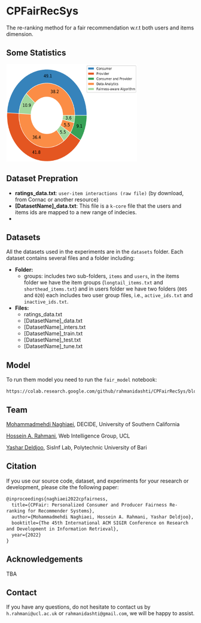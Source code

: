 # CPFairRecSys
The re-ranking method for a fair recommendation w.r.t both users and items dimension.

## Some Statistics

<img src="./contents/statistics.png" alt="Markdown Monster icon" style="float: center; margin-right: 10px;" width="350" height="260"/>

## Dataset Prepration
- **ratings_data.txt**: `user-item interactions (raw file)` (by download, from Cornac or another resource)
- **[DatasetName]_data.txt**: This file is a `k-core` file that the users and items ids are mapped to a new range of indecies.
- 

## Datasets
All the datasets used in the experiments are in the `datasets` folder. Each dataset contains several files and a folder including:

- **Folder:**
  - groups: includes two sub-folders, `items` and `users`, in the items folder we have the item groups (`longtail_items.txt` and `shorthead_items.txt`) and in users folder we have two folders (`005` and `020`) each includes two user group files, i.e., `active_ids.txt` and `inactive_ids.txt`.
- **Files:**
  - ratings_data.txt
  - [DatasetName]_data.txt
  - [DatasetName]_inters.txt
  - [DatasetName]_train.txt
  - [DatasetName]_test.txt
  - [DatasetName]_tune.txt

## Model
To run them model you need to run the `fair_model` notebook:
```
https://colab.research.google.com/github/rahmanidashti/CPFairRecSys/blob/main/fair_model.ipynb
```
## Team
<a href="https://www.linkedin.com/in/ehsan-naghiaei/">Mohammadmehdi Naghiaei</a>, DECIDE, University of Southern California

<a href="http://rahmanidashti.github.io/">Hossein A. Rahmani</a>, Web Intelligence Group, UCL

<a href="https://yasdel.github.io/">Yashar Deldjoo</a>, SisInf Lab, Polytechnic University of Bari

## Citation
If you use our source code, dataset, and experiments for your research or development, please cite the following paper:

```
@inproceedings{naghiaei2022cpfairness,
  title={CPFair: Personalized Consumer and Producer Fairness Re-ranking for Recommender Systems},
  author={Mohammadmehdi Naghiaei, Hossein A. Rahmani, Yashar Deldjoo},
  booktitle={The 45th International ACM SIGIR Conference on Research and Development in Information Retrieval},
  year={2022}
}
```

## Acknowledgements
TBA

## Contact
If you have any questions, do not hesitate to contact us by `h.rahmani@ucl.ac.uk` or `rahmanidashti@gmail.com`, we will be happy to assist.
